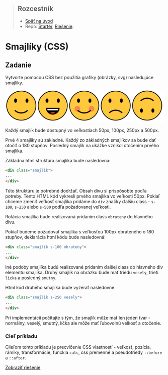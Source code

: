 <div class="hidden">

> ## Rozcestník
> - [Späť na úvod](../../README.md)
> - Repo: [Štartér](/../../tree/main/css/css-smajliky), [Riešenie](/../../tree/solution/css/css-smajliky).
</div>

# Smajlíky (CSS)

## Zadanie

Vytvorte pomocou CSS bez použitia grafiky (obrázky, svg) nasledujúce smajlíky.

![](images_css_smajliky/zadanie.png)

Každý smajlík bude dostupný vo veľkostiach 50px, 100px, 250px a 500px.

Prvé 4 smajlíky sú základné. Každý zo základných smajlíkov sa bude dať otočiť o 180 stupňov. Posledný smajlík na ukážke vznikol otočením prvého smajlíka.

Základna html štruktúra smajlíka bude nasledovná:

```html
<div class="smajlik">
...
</div>
```
Túto štruktúru je potrebné dodržať. Obsah divu si prispôsobte podľa potreby. Tento HTML kód vykreslí prvého smajlíka vo veľkosti 50px. Pokiaľ chceme zmeniť veľkosť smajlíka pridáme do `div` značky ďalšiu class - `s-100`, `s-250` alebo `s-500` podľa požadovanej veľkosti.

Rotácia smajlíka bude realizovaná pridaním class `obrateny` do hlavného divu.

Pokiaľ budeme požadovať smajlíka s veľkosťou 100px obráteného o 180 stupňov, deklarácia html kódu bude nasledovná:
```html
<div class="smajlik s-100 obrateny">
...
</div>
```

Iné podoby smajlíka budú realizované pridaním ďalšej class do hlavného div elementu smajlíka.
Druhý smajlík na obrázku bude mať triedu `vesely`, trietí `licka` a posledný `smutny`. 

Html kód druhého smajlíka bude vyzerať nasledovne:

```html
<div class="smajlik s-250 vesely">
...
</div>
```

Pri implementácii počítajte s tým, že smajlík môže mať len jeden tvar - normálny, veselý, smutný, líčka ale môže mať ľubovolnú velkosť a otočenie.

### Cieľ príkladu
Clieľom tohto príkladu je precvičenie CSS vlastností - veľkosť, pozícia, rámiky, transformácie, funckia `calc`, css premenné a pseudotriedy `::before` a `::after`.

<div class="hidden">

[Zobraziť riešenie](riesenie.md)
</div>